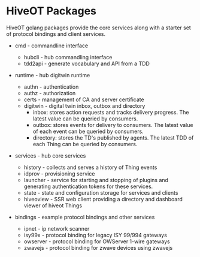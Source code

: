# HiveOT Packages

HiveOT golang packages provide the core services along with a starter set of protocol bindings and client services.

* cmd - commandline interface
    * hubcli - hub commandling interface
    * tdd2api - generate vocabulary and API from a TDD

* runtime - hub digitwin runtime
	* authn - authentication
	* authz - authorization
	* certs - management of CA and server certificate
	* digitwin - digital twin inbox, outbox and directory
      * inbox: stores action requests and tracks delivery progress. The latest value can be queried by consumers.
      * outbox: stores events for delivery to consumers. The latest value of each event can be queried by consumers.
      * directory: stores the TD's published by agents. The latest TDD of each Thing can be queried by consumers. 
  
* services - hub core services
	* history - collects and serves a history of Thing events
	* idprov - provisioning service
	* launcher - service for starting and stopping of plugins and generating authentication tokens for these services.
	* state - state and configuration storage for services and clients
	* hiveoview - SSR web client providing a directory and dashboard viewer of hiveot Things
  
* bindings - example protocol bindings and other services
	* ipnet - ip network scanner
	* isy99x - protocol binding for legacy ISY 99/994 gateways
	* owserver - protocol binding for OWServer 1-wire gateways
	* zwavejs - protocol binding for zwave devices using zwavejs
